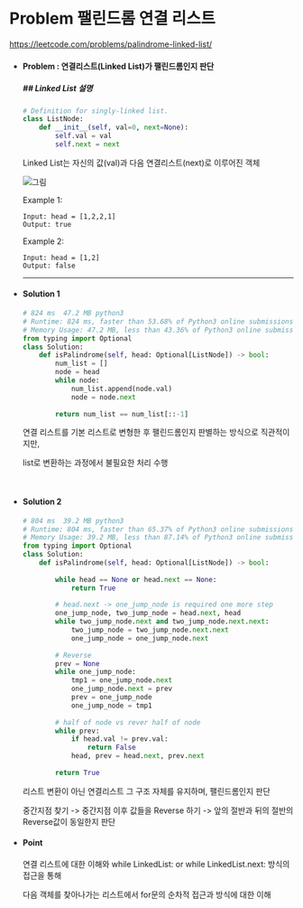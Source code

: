 # Problem 팰린드롬 연결 리스트

https://leetcode.com/problems/palindrome-linked-list/



- #### Problem : 연결리스트(Linked List)가 팰린드롬인지 판단

  

  ##### ## Linked List 설명 ##

  ```python
  # Definition for singly-linked list.
  class ListNode:
      def __init__(self, val=0, next=None):
          self.val = val
          self.next = next
  ```

  Linked List는 자신의 값(val)과 다음 연결리스트(next)로 이루어진 객체 

  ![그림](https://assets.leetcode.com/uploads/2021/03/03/pal1linked-list.jpg)

  

  Example 1:

    ```
  Input: head = [1,2,2,1]
  Output: true
    ```

  Example 2:

    ```
  Input: head = [1,2]
  Output: false
    ```

  ----------------------------------------------------

  

- #### Solution 1

  ```python
  # 824 ms	47.2 MB	python3
  # Runtime: 824 ms, faster than 53.68% of Python3 online submissions for Palindrome Linked List.
  # Memory Usage: 47.2 MB, less than 43.36% of Python3 online submissions for Palindrome Linked List.
  from typing import Optional
  class Solution:
      def isPalindrome(self, head: Optional[ListNode]) -> bool:
          num_list = []
          node = head
          while node:
              num_list.append(node.val)
              node = node.next
          
          return num_list == num_list[::-1]
  ```
  
  연결 리스트를 기본 리스트로 변형한 후 팰린드롬인지 판별하는 방식으로 직관적이지만,
  
  list로 변환하는 과정에서 불필요한 처리 수행
  
  ​    
  
- #### Solution 2

  ```python
  # 804 ms	39.2 MB	python3
  # Runtime: 804 ms, faster than 65.37% of Python3 online submissions for Palindrome Linked List.
  # Memory Usage: 39.2 MB, less than 87.14% of Python3 online submissions for Palindrome Linked List.
  from typing import Optional
  class Solution:
      def isPalindrome(self, head: Optional[ListNode]) -> bool:
          
          while head == None or head.next == None:
              return True
          
          # head.next -> one_jump_node is required one more step
          one_jump_node, two_jump_node = head.next, head
          while two_jump_node.next and two_jump_node.next.next:
              two_jump_node = two_jump_node.next.next
              one_jump_node = one_jump_node.next
          
          # Reverse
          prev = None
          while one_jump_node:
              tmp1 = one_jump_node.next
              one_jump_node.next = prev
              prev = one_jump_node
              one_jump_node = tmp1
          
          # half of node vs rever half of node
          while prev:
              if head.val != prev.val:
                  return False
              head, prev = head.next, prev.next
         
          return True
  ```
  
  리스트 변환이 아닌 연결리스트 그 구조 자체를 유지하며, 팰린드롬인지 판단
  
  중간지점 찾기 -> 중간지점 이후 값들을 Reverse 하기 -> 앞의 절반과 뒤의 절반의 Reverse값이 동일한지 판단 
  
  

- #### Point

  연결 리스트에 대한 이해와 while LinkedList: or while LinkedList.next: 방식의 접근을 통해

  다음 객체를 찾아나가는 리스트에서 for문의 순차적 접근과 방식에 대한 이해